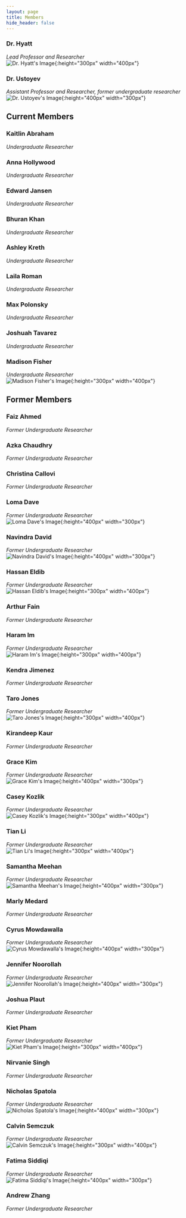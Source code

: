 ```yaml
---
layout: page
title: Members
hide_header: false
---
```


### Dr. Hyatt<br>
*Lead Professor and Researcher*<br>
![Dr. Hyatt's Image](/media/images/members/hyatt.jpg){:height="300px" width="400px"}<br>

### Dr. Ustoyev<br>
*Assistant Professor and Researcher, former undergraduate researcher*<br>
![Dr. Ustoyev's Image](/media/images/members/ustoyev.jpg){:height="400px" width="300px"}

## Current Members

### Kaitlin Abraham<br>
*Undergraduate Researcher*<br>
<!--![Kaitlin Abraham's Image](/media/images/members/kaitlin.jpg){:height="300px" width="400px"}-->

### Anna Hollywood<br>
*Undergraduate Researcher*<br>
<!--![Anna Hollywood's Image](/media/images/members/anna.jpg){:height="300px" width="400px"}-->

### Edward Jansen<br>
*Undergraduate Researcher*<br>
<!--![Edward Jansen's Image](/media/images/members/edward.jpg){:height="300px" width="400px"}-->

### Bhuran Khan<br>
*Undergraduate Researcher*<br>
<!--![Bhuran Khan's Image](/media/images/members/bhuran.jpg){:height="300px" width="400px"}-->

### Ashley Kreth<br>
*Undergraduate Researcher*<br>
<!--![Ashley Kreth's Image](/media/images/members/ashley.jpg){:height="300px" width="400px"}-->

### Laila Roman<br>
*Undergraduate Researcher*<br>
<!--![Laila Roman's Image](/media/images/members/laila.jpg){:height="300px" width="400px"}-->

### Max Polonsky<br>
*Undergraduate Researcher*<br>
<!--![Max Polonsky's Image](/media/images/members/max.jpg){:height="300px" width="400px"}-->

### Joshuah Tavarez<br>
*Undergraduate Researcher*<br>
<!--![Joshuah Tavarez's Image](/media/images/members/joshuah.jpg){:height="300px" width="400px"}-->

### Madison Fisher<br>
*Undergraduate Researcher*<br>
![Madison Fisher's Image](/media/images/members/madison.jpg){:height="300px" width="400px"}

## Former Members

### Faiz Ahmed<br>
*Former Undergraduate Researcher*<br>
<!--![Faiz Ahmed's Image](/media/images/members/faiz.jpg){:height="300px" width="400px"}-->

### Azka Chaudhry<br>
*Former Undergraduate Researcher*<br>
<!--![Azka Chaudhry's Image](/media/images/members/azka.jpg){:height="300px" width="400px"}-->

### Christina Callovi<br>
*Former Undergraduate Researcher*<br>
<!--![Christina Callovi's Image](/media/images/members/christina.jpg){:height="300px" width="400px"}-->

### Loma Dave<br>
*Former Undergraduate Researcher*<br>
![Loma Dave's Image](/media/images/members/loma.jpg){:height="400px" width="300px"}

### Navindra David<br>
*Former Undergraduate Researcher*<br>
![Navindra David's Image](/media/images/members/navindra.jpg){:height="400px" width="300px"}

### Hassan Eldib<br>
*Former Undergraduate Researcher*<br>
![Hassan Eldib's Image](/media/images/members/hassan.jpg){:height="300px" width="400px"}

### Arthur Fain<br>
*Former Undergraduate Researcher*<br>
<!--![Arthur Fain's Image](/media/images/members/arthur.jpg){:height="300px" width="400px"}-->

### Haram Im<br>
*Former Undergraduate Researcher*<br>
![Haram Im's Image](/media/images/members/haram.jpg){:height="300px" width="400px"}

### Kendra Jimenez<br>
*Former Undergraduate Researcher*<br>
<!--![Kendra Jimenez's Image](/media/images/members/kendra.jpg){:height="300px" width="400px"}-->

### Taro Jones<br>
*Former Undergraduate Researcher*<br>
![Taro Jones's Image](/media/images/members/taro.png){:height="300px" width="400px"}

### Kirandeep Kaur<br>
*Former Undergraduate Researcher*<br>
<!--![Kirandeep Kaur's Image](/media/images/members/kirandeep.jpg){:height="300px" width="400px"}-->

### Grace Kim<br>
*Former Undergraduate Researcher*<br>
![Grace Kim's Image](/media/images/members/grace.jpg){:height="400px" width="300px"}

### Casey Kozlik<br>
*Former Undergraduate Researcher*<br>
![Casey Kozlik's Image](/media/images/members/casey.jpg){:height="300px" width="400px"}

### Tian Li<br>
*Former Undergraduate Researcher*<br>
![Tian Li's Image](/media/images/members/tian.jpg){:height="300px" width="400px"}

### Samantha Meehan<br>
*Former Undergraduate Researcher*<br>
![Samantha Meehan's Image](/media/images/members/samantha.jpg){:height="400px" width="300px"}

### Marly Medard<br>
*Former Undergraduate Researcher*<br>
<!--![Marly Medard's Image](/media/images/members/marly.jpg){:height="300px" width="400px"}-->

### Cyrus Mowdawalla<br>
*Former Undergraduate Researcher*<br>
![Cyrus Mowdawalla's Image](/media/images/members/cyrus.jpg){:height="400px" width="300px"}

### Jennifer Noorollah<br>
*Former Undergraduate Researcher*<br>
![Jennifer Noorollah's Image](/media/images/members/jennifer.jpg){:height="400px" width="300px"}

### Joshua Plaut<br>
*Former Undergraduate Researcher*<br>
<!--![Joshua Plaut's Image](/media/images/members/joshua.jpg){:height="300px" width="400px"}-->

### Kiet Pham<br>
*Former Undergraduate Researcher*<br>
![Kiet Pham's Image](/media/images/members/kiet.jpg){:height="300px" width="400px"}

### Nirvanie Singh<br>
*Former Undergraduate Researcher*<br>
<!--![Nirvanie Singh's Image](/media/images/members/nirvanie.jpg){:height="300px" width="400px"}-->

### Nicholas Spatola<br>
*Former Undergraduate Researcher*<br>
![Nicholas Spatola's Image](/media/images/members/nicholas.jpg){:height="400px" width="300px"}

### Calvin Semczuk<br>
*Former Undergraduate Researcher*<br>
![Calvin Semczuk's Image](/media/images/members/calvin.jpg){:height="300px" width="400px"}

### Fatima Siddiqi<br>
*Former Undergraduate Researcher*<br>
![Fatima Siddiqi's Image](/media/images/members/fatima.jpg){:height="400px" width="300px"}

### Andrew Zhang<br>
*Former Undergraduate Researcher*<br>
<!--![Andrew Zhang's Image](/media/images/members/andrew.jpg){:height="300px" width="400px"}-->


